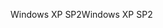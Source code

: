 <span data-ttu-id="ad5e0-101">Windows XP SP2</span><span class="sxs-lookup"><span data-stu-id="ad5e0-101">Windows XP SP2</span></span>